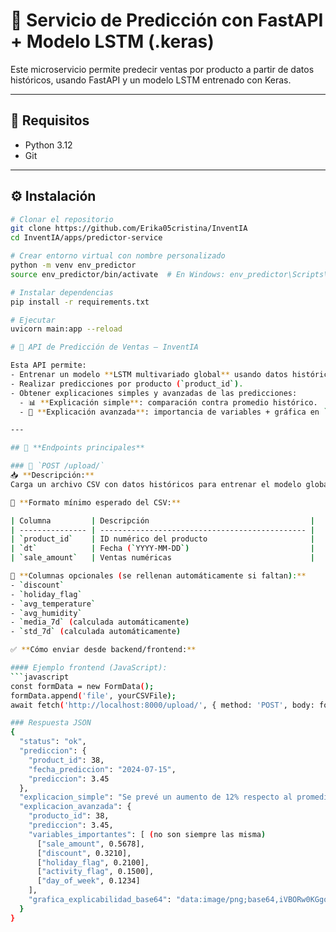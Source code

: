 # 🧠 Servicio de Predicción con FastAPI + Modelo LSTM (.keras)

Este microservicio permite predecir ventas por producto a partir de datos históricos, usando FastAPI y un modelo LSTM entrenado con Keras.

---

## 🚀 Requisitos

- Python 3.12
- Git

---

## ⚙️ Instalación

```bash
# Clonar el repositorio
git clone https://github.com/Erika05cristina/InventIA
cd InventIA/apps/predictor-service

# Crear entorno virtual con nombre personalizado
python -m venv env_predictor
source env_predictor/bin/activate  # En Windows: env_predictor\Scripts\activate

# Instalar dependencias
pip install -r requirements.txt

# Ejecutar 
uvicorn main:app --reload

# 🧠 API de Predicción de Ventas — InventIA

Esta API permite:
- Entrenar un modelo **LSTM multivariado global** usando datos históricos.
- Realizar predicciones por producto (`product_id`).
- Obtener explicaciones simples y avanzadas de las predicciones:
  - 📊 **Explicación simple**: comparación contra promedio histórico.
  - 🎯 **Explicación avanzada**: importancia de variables + gráfica en `base64`.

---

## 🚀 **Endpoints principales**

### 🔹 `POST /upload/`
📥 **Descripción:**  
Carga un archivo CSV con datos históricos para entrenar el modelo global.

📄 **Formato mínimo esperado del CSV:**

| Columna         | Descripción                                    |
| --------------- | ---------------------------------------------- |
| `product_id`    | ID numérico del producto                       |
| `dt`            | Fecha (`YYYY-MM-DD`)                           |
| `sale_amount`   | Ventas numéricas                               |

🔔 **Columnas opcionales (se rellenan automáticamente si faltan):**
- `discount`
- `holiday_flag`
- `avg_temperature`
- `avg_humidity`
- `media_7d` (calculada automáticamente)
- `std_7d` (calculada automáticamente)

✅ **Cómo enviar desde backend/frontend:**

#### Ejemplo frontend (JavaScript):
```javascript
const formData = new FormData();
formData.append('file', yourCSVFile);
await fetch('http://localhost:8000/upload/', { method: 'POST', body: formData });

### Respuesta JSON
{
  "status": "ok",
  "prediccion": {
    "product_id": 38,
    "fecha_prediccion": "2024-07-15",
    "prediccion": 3.45
  },
  "explicacion_simple": "Se prevé un aumento de 12% respecto al promedio histórico.",
  "explicacion_avanzada": {
    "producto_id": 38,
    "prediccion": 3.45,
    "variables_importantes": [ (no son siempre las misma)
      ["sale_amount", 0.5678],
      ["discount", 0.3210],
      ["holiday_flag", 0.2100],
      ["activity_flag", 0.1500],
      ["day_of_week", 0.1234]
    ],
    "grafica_explicabilidad_base64": "data:image/png;base64,iVBORw0KGgoAAAANSUhEUgAA..."
  }
}
